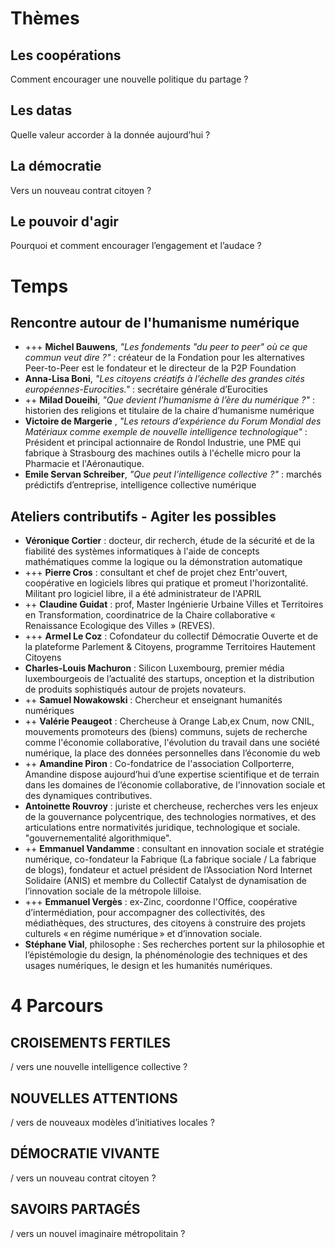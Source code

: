 # Thèmes

## Les coopérations

Comment encourager une nouvelle politique du partage ?

## Les datas

Quelle valeur accorder à la donnée aujourd’hui ?

## La démocratie

Vers un nouveau contrat citoyen ?

## Le pouvoir d'agir

Pourquoi et comment encourager l’engagement et l’audace ?



# Temps

## Rencontre autour de l'humanisme numérique

- +++ **Michel Bauwens**, *"Les fondements "du peer to peer" où ce que commun veut dire ?"* :  créateur de la Fondation pour les alternatives Peer-to-Peer est le fondateur et le directeur de la P2P Foundation
- **Anna-Lisa Boni**, *"Les citoyens créatifs à l’échelle des grandes cités européennes-Eurocities."* : secrétaire générale d’Eurocities
- ++ **Milad Doueihi**, *"Que devient l’humanisme à l’ère du numérique ?"* :  historien des religions et titulaire de la chaire d’humanisme numérique
- **Victoire de Margerie** , *"Les retours d’expérience du Forum Mondial des Matériaux comme exemple de nouvelle intelligence technologique"* : Président et principal actionnaire de Rondol Industrie, une PME qui fabrique à Strasbourg des machines outils à l'échelle micro pour la Pharmacie et l'Aéronautique.
- **Emile Servan Schreiber**,  *"Que peut l’intelligence collective ?"* : marchés prédictifs d’entreprise, intelligence collective numérique


## Ateliers contributifs - Agiter les possibles

- **Véronique Cortier** : docteur, dir recherch, étude de la sécurité et de la fiabilité des systèmes informatiques à l'aide de concepts mathématiques comme la logique ou la démonstration automatique
- +++ **Pierre Cros** : consultant et chef de projet chez Entr'ouvert, coopérative en logiciels libres qui pratique et promeut l'horizontalité. Militant pro logiciel libre, il a été administrateur de l'APRIL
- ++ **Claudine Guidat** : prof,  Master Ingénierie Urbaine Villes et Territoires en Transformation, coordinatrice de la Chaire collaborative « Renaissance Ecologique des Villes » (REVES).
- +++ **Armel Le Coz** : Cofondateur du collectif Démocratie Ouverte et de la plateforme Parlement & Citoyens, programme Territoires Hautement Citoyens
- **Charles-Louis Machuron** : Silicon Luxembourg, premier média luxembourgeois de l’actualité des startups, onception et la distribution de produits sophistiqués autour de projets novateurs.
- ++ **Samuel Nowakowski** : Chercheur et enseignant humanités numériques
- ++ **Valérie Peaugeot** : Chercheuse à Orange Lab,ex Cnum, now CNIL, mouvements promoteurs des (biens) communs, sujets de recherche comme l'économie collaborative, l'évolution du travail dans une société numérique, la place des données personnelles dans l’économie du web
- ++ **Amandine Piron** : Co-fondatrice de l'association Collporterre, Amandine dispose aujourd’hui d’une expertise scientifique et de terrain dans les domaines de l’économie collaborative, de l'innovation sociale et des dynamiques contributives.
- **Antoinette Rouvroy** : juriste et chercheuse, recherches vers les enjeux de la gouvernance polycentrique, des technologies normatives, et des articulations entre normativités juridique, technologique et sociale. "gouvernementalité algorithmique".
- ++ **Emmanuel Vandamme** : consultant en innovation sociale et stratégie numérique, co-fondateur la Fabrique (La fabrique sociale / La fabrique de blogs), fondateur et actuel président de l’Association Nord Internet Solidaire (ANIS) et membre du Collectif Catalyst de dynamisation de l’innovation sociale de la métropole lilloise.
- +++ **Emmanuel Vergès** : ex-Zinc, coordonne l'Office, coopérative d’intermédiation, pour accompagner des collectivités, des médiathèques, des structures, des citoyens à construire des projets culturels « en régime numérique » et d’innovation sociale.
- **Stéphane Vial**, philosophe : Ses recherches portent sur la philosophie et l’épistémologie du design, la phénoménologie des techniques et des usages numériques, le design et les humanités numériques.


# 4 Parcours

## CROISEMENTS FERTILES
/ vers une nouvelle intelligence collective ?

## NOUVELLES ATTENTIONS
/ vers de nouveaux modèles d’initiatives locales ?

## DÉMOCRATIE VIVANTE
/ vers un nouveau contrat citoyen ?

## SAVOIRS PARTAGÉS
/ vers un nouvel imaginaire métropolitain ?
